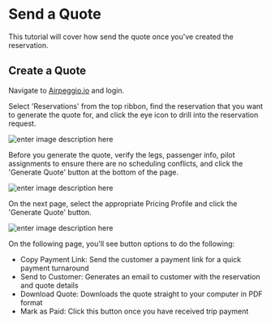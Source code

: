 # Send a Quote

This tutorial will cover how send the quote once you've created the reservation. 

## Create a Quote

Navigate to [Airpeggio.io](https://airpegg.io/) and login. 

Select 'Reservations' from the top ribbon, find the reservation that you want to generate the quote for, and click the eye icon to drill into the reservation request.

![enter image description here](https://eng-prod.nyc3.cdn.digitaloceanspaces.com/knowledge-base/send-quote/send-quote.png)

Before you generate the quote, verify the legs, passenger info, pilot assignments to ensure there are no scheduling conflicts, and click the 'Generate Quote' button at the bottom of the page.

![enter image description here](https://eng-prod.nyc3.cdn.digitaloceanspaces.com/knowledge-base/send-quote/send-quote-1.png)

On the next page, select the appropriate Pricing Profile and click the 'Generate Quote' button.

![enter image description here](https://eng-prod.nyc3.cdn.digitaloceanspaces.com/knowledge-base/send-quote/send-quote-2.png)

On the following page, you'll see button options to do the following:

 - Copy Payment Link: Send the customer a payment link for a quick payment turnaround
 - Send to Customer: Generates an email to customer with the reservation and quote details
 - Download Quote: Downloads the quote straight to your computer in PDF format
 - Mark as Paid: Click this button once you have received trip payment
<!--stackedit_data:
eyJoaXN0b3J5IjpbLTEzNTY0OTk2NjRdfQ==
-->